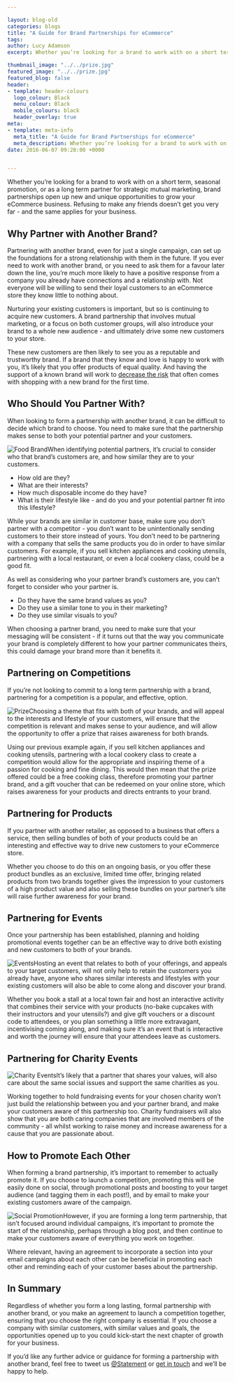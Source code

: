 ```yaml
--- 

layout: blog-old
categories: blogs
title: "A Guide for Brand Partnerships for eCommerce"
tags:
author: Lucy Adamson
excerpt: Whether you’re looking for a brand to work with on a short term, seasonal promotion, or as a long term partner for strategic mutual marketing, brand partnerships open up new and unique opportunities to grow your eCommerce business.

thumbnail_image: "../../prize.jpg"
featured_image: "../../prize.jpg"
featured_blog: false
header:
- template: header-colours
  logo_colour: Black
  menu_colour: Black
  mobile_colours: black
  header_overlay: true
meta:
- template: meta-info
  meta_title: "A Guide for Brand Partnerships for eCommerce"
  meta_description: Whether you’re looking for a brand to work with on a short term, seasonal promotion, or as a long term partner for strategic mutual marketing, brand partnerships open up new and unique opportunities to grow your eCommerce business.
date: 2016-06-07 09:28:00 +0000


--- 
```

Whether you’re looking for a brand to work with on a short term, seasonal promotion, or as a long term partner for strategic mutual marketing, brand partnerships open up new and unique opportunities to grow your eCommerce business. Refusing to make any friends doesn’t get you very far - and the same applies for your business.

  

Why Partner with Another Brand?
-------------------------------

Partnering with another brand, even for just a single campaign, can set up the foundations for a strong relationship with them in the future. If you ever need to work with another brand, or you need to ask them for a favour later down the line, you’re much more likely to have a positive response from a company you already have connections and a relationship with. Not everyone will be willing to send their loyal customers to an eCommerce store they know little to nothing about.

Nurturing your existing customers is important, but so is continuing to acquire new customers. A brand partnership that involves mutual marketing, or a focus on both customer groups, will also introduce your brand to a whole new audience - and ultimately drive some new customers to your store.

These new customers are then likely to see you as a reputable and trustworthy brand. If a brand that they know and love is happy to work with you, it’s likely that you offer products of equal quality. And having the support of a known brand will work to [decrease the risk](https://www.entrepreneur.com/article/244978) that often comes with shopping with a new brand for the first time.

  

Who Should You Partner With?
----------------------------

When looking to form a partnership with another brand, it can be difficult to decide which brand to choose. You need to make sure that the partnership makes sense to both your potential partner and your customers.

![Food Brand](../../food-brand.jpg)When identifying potential partners, it’s crucial to consider who that brand’s customers are, and how similar they are to your customers. 

*   How old are they?
*   What are their interests?
*   How much disposable income do they have?
*   What is their lifestyle like - and do you and your potential partner fit into this lifestyle?

While your brands are similar in customer base, make sure you don’t partner with a competitor - you don’t want to be unintentionally sending customers to their store instead of yours. You don’t need to be partnering with a company that sells the same products you do in order to have similar customers. For example, if you sell kitchen appliances and cooking utensils, partnering with a local restaurant, or even a local cookery class, could be a good fit.

As well as considering who your partner brand’s customers are, you can’t forget to consider who your partner is.

*   Do they have the same brand values as you?
*   Do they use a similar tone to you in their marketing?
*   Do they use similar visuals to you?

When choosing a partner brand, you need to make sure that your messaging will be consistent - if it turns out that the way you communicate your brand is completely different to how your partner communicates theirs, this could damage your brand more than it benefits it.

  

Partnering on Competitions
--------------------------

If you’re not looking to commit to a long term partnership with a brand, partnering for a competition is a popular, and effective, option.

![Prize](../../prize.jpg)Choosing a theme that fits with both of your brands, and will appeal to the interests and lifestyle of your customers, will ensure that the competition is relevant and makes sense to your audience, and will allow the opportunity to offer a prize that raises awareness for both brands. 

Using our previous example again, if you sell kitchen appliances and cooking utensils, partnering with a local cookery class to create a competition would allow for the appropriate and inspiring theme of a passion for cooking and fine dining. This would then mean that the prize offered could be a free cooking class, therefore promoting your partner brand, and a gift voucher that can be redeemed on your online store, which raises awareness for your products and directs entrants to your brand.

  

Partnering for Products
-----------------------

If you partner with another retailer, as opposed to a business that offers a service, then selling bundles of both of your products could be an interesting and effective way to drive new customers to your eCommerce store.

Whether you choose to do this on an ongoing basis, or you offer these product bundles as an exclusive, limited time offer, bringing related products from two brands together gives the impression to your customers of a high product value and also selling these bundles on your partner’s site will raise further awareness for your brand.

  

Partnering for Events
---------------------

Once your partnership has been established, planning and holding promotional events together can be an effective way to drive both existing and new customers to both of your brands.

![Events](../../events.jpg)Hosting an event that relates to both of your offerings, and appeals to your target customers, will not only help to retain the customers you already have, anyone who shares similar interests and lifestyles with your existing customers will also be able to come along and discover your brand. 

Whether you book a stall at a local town fair and host an interactive activity that combines their service with your products (no-bake cupcakes with their instructors and your utensils?) and give gift vouchers or a discount code to attendees, or you plan something a little more extravagant, incentivising coming along, and making sure it’s an event that is interactive and worth the journey will ensure that your attendees leave as customers.

  

Partnering for Charity Events
-----------------------------

![Charity Events](../../charity-event.jpg)It’s likely that a partner that shares your values, will also care about the same social issues and support the same charities as you.

Working together to hold fundraising events for your chosen charity won’t just build the relationship between you and your partner brand, and make your customers aware of this partnership too. Charity fundraisers will also show that you are both caring companies that are involved members of the community - all whilst working to raise money and increase awareness for a cause that you are passionate about.

  

How to Promote Each Other
-------------------------

When forming a brand partnership, it’s important to remember to actually promote it. If you choose to launch a competition, promoting this will be easily done on social, through promotional posts and boosting to your target audience (and tagging them in each post!), and by email to make your existing customers aware of the campaign.

![Social Promotion](../../social-promotion-of-brands.jpg)However, if you are forming a long term partnership, that isn’t focused around individual campaigns, it’s important to promote the start of the relationship, perhaps through a blog post, and then continue to make your customers aware of everything you work on together. 

Where relevant, having an agreement to incorporate a section into your email campaigns about each other can be beneficial in promoting each other and reminding each of your customer bases about the partnership.

  

In Summary
----------

Regardless of whether you form a long lasting, formal partnership with another brand, or you make an agreement to launch a competition together, ensuring that you choose the right company is essential. If you choose a company with similar customers, with similar values and goals, the opportunities opened up to you could kick\-start the next chapter of growth for your business.

If you’d like any further advice or guidance for forming a partnership with another brand, feel free to tweet us [@Statement](https://twitter.com/statement) or [get in touch](https://statementagency.com/contact-us) and we’ll be happy to help.